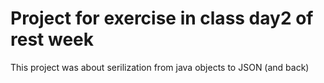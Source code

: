 # Project for exercise in class day2 of rest week

This project was about serilization from java objects to JSON (and back)
